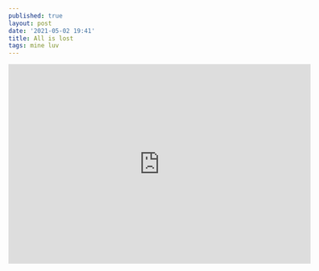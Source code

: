 ```yaml
---
published: true
layout: post
date: '2021-05-02 19:41'
title: All is lost
tags: mine luv 
---
```

<iframe src="https://lichess.org/embed/uq3YMZ3r#134?theme=auto&bg=auto"
width=600 height=397 frameborder=0></iframe>
